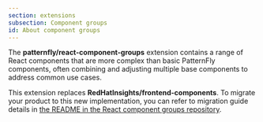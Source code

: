 ```yaml
---
section: extensions
subsection: Component groups
id: About component groups
--- 
```


The **patternfly/react-component-groups** extension contains a range of React components that are more complex than basic PatternFly components, often combining and adjusting multiple base components to address common use cases. 

This extension replaces **RedHatInsights/frontend-components**. To migrate your product to this new implementation, you can refer to migration guide details in [the README in the React component groups repository](https://github.com/patternfly/react-component-groups#readme).  